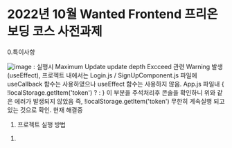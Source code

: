# 2022년 10월 Wanted Frontend 프리온보딩 코스 사전과제

0.특이사항

![image](https://user-images.githubusercontent.com/103189961/195991936-19027a97-1d3d-4007-813a-edc8199dc8e1.png)
: 실행시 Maximum Update update depth Excceed 관련 Warning 발생(useEffect), 프로젝트 내에서는 Login.js / SignUpComponent.js 파일에 useCallback 함수는 사용하였으나
useEffect 함수는 사용하지 않음. 
App.js 파일내 {  !localStorage.getItem('token') ? <Navigate to ="/" /> : <Navigate to="/todo" /> } 이 부분을 주석처리후 콘솔을 확인하니 위와 같은 에러가 발생되지 않았음
즉, !localStorage.getItem('token') 무한히 계속실행 되고 있는 것으로 확인. 현재 해결중


1. 프로젝트 실행 방법

1)




